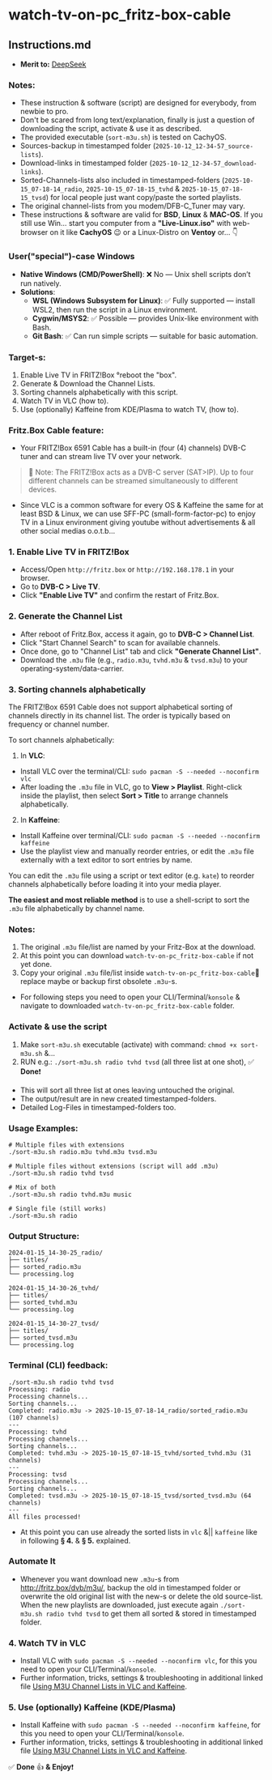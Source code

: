# watch-tv-on-pc_fritz-box-cable
## Instructions.md

* **Merit to:** [DeepSeek](https://chat.deepseek.com/)

### Notes:
* These instruction & software (script) are designed for everybody, from newbie to pro.
* Don't be scared from long text/explanation, finally is just a question of downloading the script, activate & use it as described.
* The provided executable (`sort-m3u.sh`) is tested on CachyOS.
* Sources-backup in timestamped folder (`2025-10-12_12-34-57_source-lists`).
* Download-links in timestamped folder (`2025-10-12_12-34-57_download-links`).
* Sorted-Channels-lists also included in timestamped-folders (`2025-10-15_07-18-14_radio`, `2025-10-15_07-18-15_tvhd` & `2025-10-15_07-18-15_tvsd`) for local people just want copy/paste the sorted playlists.
* The original channel-lists from you modem/DFB-C_Tuner may vary.
* These instructions & software are valid for **BSD**, **Linux** & **MAC-OS**. If you still use Win… start you computer from a **"Live-Linux.iso"** with web-browser on it like **CachyOS** 😉 or a Linux-Distro on **Ventoy** or… 👇

### User("special")-case Windows
* **Native Windows (CMD/PowerShell)**: ❌ No — Unix shell scripts don’t run natively.
* **Solutions**:
  * **WSL (Windows Subsystem for Linux)**: ✅ Fully supported — install WSL2, then run the script in a Linux environment.
  * **Cygwin/MSYS2**: ✅ Possible — provides Unix-like environment with Bash.
  * **Git Bash**: ✅ Can run simple scripts — suitable for basic automation. 

### Target-s:
1. Enable Live TV in FRITZ!Box °reboot the "box".
2. Generate & Download the Channel Lists.
3. Sorting channels alphabetically with this script.
4. Watch TV in VLC (how to).
5. Use (optionally) Kaffeine from KDE/Plasma to watch TV, (how to).

### Fritz.Box Cable feature:
* Your FRITZ!Box 6591 Cable has a built-in (four (4) channels) DVB-C tuner and can stream live TV over your network.
> 🔔 Note: The FRITZ!Box acts as a DVB-C server (SAT>IP). Up to four different channels can be streamed simultaneously to different devices.
* Since VLC is a common software for every OS & Kaffeine the same for at least BSD & Linux, we can use SFF-PC (small-form-factor-pc) to enjoy TV in a Linux environment giving youtube without advertisements & all other social medias o.o.t.b...

### 1. Enable Live TV in FRITZ!Box

* Access/Open `http://fritz.box` or `http://192.168.178.1` in your browser.
* Go to **DVB-C > Live TV**.
* Click **"Enable Live TV"** and confirm the restart of Fritz.Box.

### 2. Generate the Channel List

* After reboot of Fritz.Box, access it again, go to **DVB-C > Channel List**.
* Click "Start Channel Search" to scan for available channels.
* Once done, go to "Channel List" tab and click **"Generate Channel List"**.
* Download the `.m3u` file (e.g., `radio.m3u`, `tvhd.m3u` & `tvsd.m3u`) to your operating-system/data-carrier.

### 3. Sorting channels alphabetically

The FRITZ!Box 6591 Cable does not support alphabetical sorting of channels directly in its channel list. The order is typically based on frequency or channel number.

To sort channels alphabetically:

1. In **VLC**:
* Install VLC over the terminal/CLI: `sudo pacman -S --needed --noconfirm vlc`
* After loading the `.m3u` file in VLC, go to **View > Playlist**. Right-click inside the playlist, then select **Sort > Title** to arrange channels alphabetically.
2. In **Kaffeine**:
* Install Kaffeine over terminal/CLI: `sudo pacman -S --needed --noconfirm kaffeine`
* Use the playlist view and manually reorder entries, or edit the `.m3u` file externally with a text editor to sort entries by name.

You can edit the `.m3u` file using a script or text editor (e.g. `kate`) to reorder channels alphabetically before loading it into your media player.

**The easiest and most reliable method** is to use a shell-script to sort the `.m3u` file alphabetically by channel name.

### Notes:
1. The original `.m3u` file/list are named by your Fritz-Box at the download.
2. At this point you can download `watch-tv-on-pc_fritz-box-cable` if not yet done.
3. Copy your original `.m3u` file/list inside `watch-tv-on-pc_fritz-box-cable`🟰replace maybe or backup first obsolete `.m3u`-s.

* For following steps you need to open your CLI/Terminal/`konsole` & navigate to downloaded `watch-tv-on-pc_fritz-box-cable` folder.

### Activate & use the script

1. Make `sort-m3u.sh` executable (activate) with command: `chmod +x sort-m3u.sh` &…
2. RUN e.g.: `./sort-m3u.sh radio tvhd tvsd` (all three list at one shot), ✅  **Done**❗️ 
* This will sort all three list at ones leaving untouched the original.
* The output/result are in new created timestamped-folders.
* Detailed Log-Files in timestamped-folders too.

### Usage Examples:

```
# Multiple files with extensions
./sort-m3u.sh radio.m3u tvhd.m3u tvsd.m3u

# Multiple files without extensions (script will add .m3u)
./sort-m3u.sh radio tvhd tvsd

# Mix of both
./sort-m3u.sh radio tvhd.m3u music

# Single file (still works)
./sort-m3u.sh radio
```

### Output Structure:

```
2024-01-15_14-30-25_radio/
├── titles/
├── sorted_radio.m3u
└── processing.log

2024-01-15_14-30-26_tvhd/
├── titles/
├── sorted_tvhd.m3u
└── processing.log

2024-01-15_14-30-27_tvsd/
├── titles/
├── sorted_tvsd.m3u
└── processing.log
```

### Terminal (CLI) feedback:

```
./sort-m3u.sh radio tvhd tvsd                       
Processing: radio
Processing channels...
Sorting channels...
Completed: radio.m3u -> 2025-10-15_07-18-14_radio/sorted_radio.m3u (107 channels)
---
Processing: tvhd
Processing channels...
Sorting channels...
Completed: tvhd.m3u -> 2025-10-15_07-18-15_tvhd/sorted_tvhd.m3u (31 channels)
---
Processing: tvsd
Processing channels...
Sorting channels...
Completed: tvsd.m3u -> 2025-10-15_07-18-15_tvsd/sorted_tvsd.m3u (64 channels)
---
All files processed!
```

* At this point you can use already the sorted lists in `vlc` &|| `kaffeine` like in following **§ 4.** & **§ 5.** explained.

### Automate It

* Whenever you want download new `.m3u`-s from http://fritz.box/dvb/m3u/, backup the old in timestamped folder or overwrite the old original list with the new-s or delete the old source-list. When the new playlists are downloaded, just execute again `./sort-m3u.sh radio tvhd tvsd` to get them all sorted & stored in timestamped folder.

### 4. Watch TV in VLC

* Install VLC with `sudo pacman -S --needed --noconfirm vlc`, for this you need to open your CLI/Terminal/`konsole`.
* Further information, tricks, settings & troubleshooting in additional linked file [Using M3U Channel Lists in VLC and Kaffeine](Using-M3U-Channel-Lists-in-VLC-and-Kaffeine.md).

### 5. Use (optionally) Kaffeine (KDE/Plasma)

* Install Kaffeine with `sudo pacman -S --needed --noconfirm kaffeine`, for this you need to open your CLI/Terminal/`konsole`.
* Further information, tricks, settings & troubleshooting in additional linked file [Using M3U Channel Lists in VLC and Kaffeine](Using-M3U-Channel-Lists-in-VLC-and-Kaffeine.md).


✅  **Done** 👍 **& Enjoy**❗️
